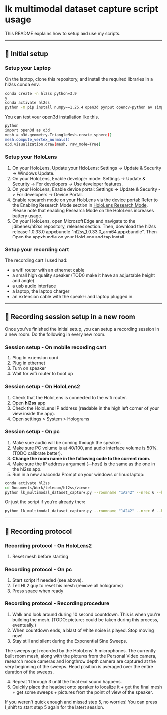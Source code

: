 # lk multimodal dataset capture script usage

This README explains how to setup and use my scripts.

---

## 🚧 Initial setup

### Setup your Laptop

On the laptop, clone this repository, and install the required libraries in a hl2ss conda env.

```bash
conda create -n hl2ss python=3.9
y
conda activate hl2ss
python -m pip install numpy==1.26.4 open3d pynput opencv-python av simpleaudio soundfile pyaudio
```

You can test your open3d installation like this.

```bash
python
import open3d as o3d
mesh = o3d.geometry.TriangleMesh.create_sphere()
mesh.compute_vertex_normals()
o3d.visualization.draw(mesh, raw_mode=True)
```

### Setup your HoloLens

1. On your HoloLens, Update your HoloLens: Settings -> Update & Security -> Windows Update.
2. On your HoloLens, Enable developer mode: Settings -> Update & Security -> For developers -> Use developer features.
3. On your HoloLens, Enable device portal: Settings -> Update & Security -> For developers -> Device Portal.
4. Enable research mode on your HoloLens via the device portal: Refer to the Enabling Research Mode section in [HoloLens Research Mode](https://docs.microsoft.com/en-us/windows/mixed-reality/develop/advanced-concepts/research-mode). Please note that enabling Research Mode on the HoloLens increases battery usage.
5. On your HoloLens, open Microsoft Edge and navigate to the jdibenes/hl2ss repository, releases section. Then, download the hl2ss release 1.0.33.0 appxbundle "hl2ss_1.0.33.0_arm64.appxbundle". Then Open the appxbundle on your HoloLens and tap Install.

### Setup your recording cart

The recording cart I used had:

- a wifi router with an ethernet cable
- a small high quality speaker (TODO make it have an adjustable height and angle)
- a usb audio interface
- a laptop, the laptop charger
- an extension cable with the speaker and laptop plugged in.

---

## 📐 Recording session setup in a new room

Once you've finished the initial setup, you can setup a recording session in a new room.
Do the following in every new room.

### Session setup - On mobile recording cart

1. Plug in extension cord
2. Plug in ethernet
3. Turn on speaker
4. Wait for wifi router to boot up

### Session setup - On HoloLens2

1. Check that the HoloLens is connected to the wifi router.
2. Open **hl2ss** app
3. Check the HoloLens IP address (readable in the high left corner of your view inside the app).
4. Open settings > System > Holograms

### Session setup - On pc

1. Make sure audio will be coming through the speaker.
2. Make sure PC volume is at 40/100, and audio interface volume is 50%. (TODO calibrate better).
3. **Change the room name in the following code to the current room.**
4. Make sure the IP address argument (--host) is the same as the one in the hl2ss app.
5. Run in a new anaconda Prompt on your windows or linux laptop:

```bash
conda activate hl2ss
cd Documents/Work/telecom/hl2ss/viewer
python lk_multimodal_dataset_capture.py --roomname "1A242" --nrec 6 --host 192.168.50.61
```

Or just the script if you’re already there

```bash
python lk_multimodal_dataset_capture.py --roomname "1A242" --nrec 6 --host 192.168.50.61
```

---

## 🎦 Recording protocol

### Recording protocol - On HoloLens2

1. Reset mesh before starting

### Recording protocol - On pc

1. Start script if needed (see above).
2. Tell HL2 guy to reset his mesh (remove all holograms)
3. Press space when ready

### Recording protocol - Recording procedure

1. Walk and look around during 10 second countdown. This is when you're building the mesh. (TODO: pictures could be taken during this process, eventually.)
2. When countdown ends, a blast of white noise is played. Stop moving now!
3. Stay still and silent during the Exponential Sine Sweeps.

The sweeps get recorded by the HoloLens' 5 microphones. The currently built room mesh, along with the pictures from the Personal Video camera, research mode cameras and longthrow depth camera are captured at the very beginning of the sweeps. Head position is averaged over the entire duration of the sweeps.

4. Repeat 1 through 3 until the final end sound happens.
5. Quickly place the headset onto speaker to localize it + get the final mesh + get some sweeps + pictures from the point of view of the speaker.

If you weren't quick enough and missed step 5, no worries! You can press l_shift to start step 5 again for the latest session.
